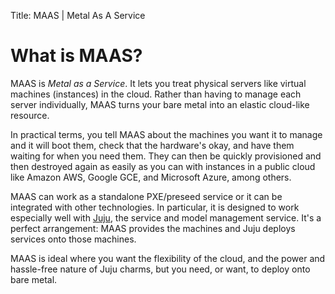 Title: MAAS | Metal As A Service

# What is MAAS?

MAAS is *Metal as a Service*. It lets you treat physical servers like virtual
machines (instances) in the cloud. Rather than having to manage each server
individually, MAAS turns your bare metal into an elastic cloud-like resource.

In practical terms, you tell MAAS about the machines you want it to manage and
it will boot them, check that the hardware's okay, and have them waiting for
when you need them. They can then be quickly provisioned and then destroyed
again as easily as you can with instances in a public cloud like Amazon AWS,
Google GCE, and Microsoft Azure, among others.

MAAS can work as a standalone PXE/preseed service or it can be integrated with
other technologies. In particular, it is designed to work especially well with
[Juju](https://juju.ubuntu.com), the service and model management service. It's
a perfect arrangement: MAAS provides the machines and Juju deploys services
onto those machines.

MAAS is ideal where you want the flexibility of the cloud, and the power and
hassle-free nature of Juju charms, but you need, or want, to deploy onto bare
metal.

